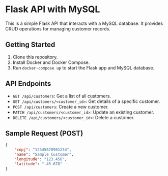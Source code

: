 # Flask API with MySQL

This is a simple Flask API that interacts with a MySQL database. It provides CRUD operations for managing customer records.

## Getting Started

1. Clone this repository.
2. Install Docker and Docker Compose.
3. Run `docker-compose up` to start the Flask app and MySQL database.

## API Endpoints

- `GET /api/customers`: Get a list of all customers.
- `GET /api/customers/<customer_id>`: Get details of a specific customer.
- `POST /api/customers`: Create a new customer.
- `PATCH /api/customers/<customer_id>`: Update an existing customer.
- `DELETE /api/customers/<customer_id>`: Delete a customer.

## Sample Request (POST)

```json
{
    "cnpj": "12345678901234",
    "name": "Sample Customer",
    "longitude": "123.456",
    "latitude": "-45.678"
}
